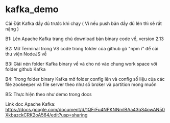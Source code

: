 # kafka_demo

Cài Đặt Kafka đầy đủ trước khi chạy ( Vì nếu push bản đầy đủ lên thì sẽ rất nặng )

B1: Lên Apache Kafka trang chủ download bản binary code về, version 2.13

B2: Mở Terminal trong VS code trong folder của github gõ "npm i" để cài thư viện NodeJS về

B3: Giải nén folder Kafka binary về và cho nó vào chung work space với folder github Kafka

B4: Trong folder binary Kafka mở folder config lên và config số liệu của các file zookeeper và file server theo như số broker và partition mong muốn

B5: Thực hiện theo như demo trong docs

Link doc Apache Kafka: https://docs.google.com/document/d/1QFrFu4NPKNNmlBAa43qS4owAN50XkbazckCRK2oA564/edit?usp=sharing

